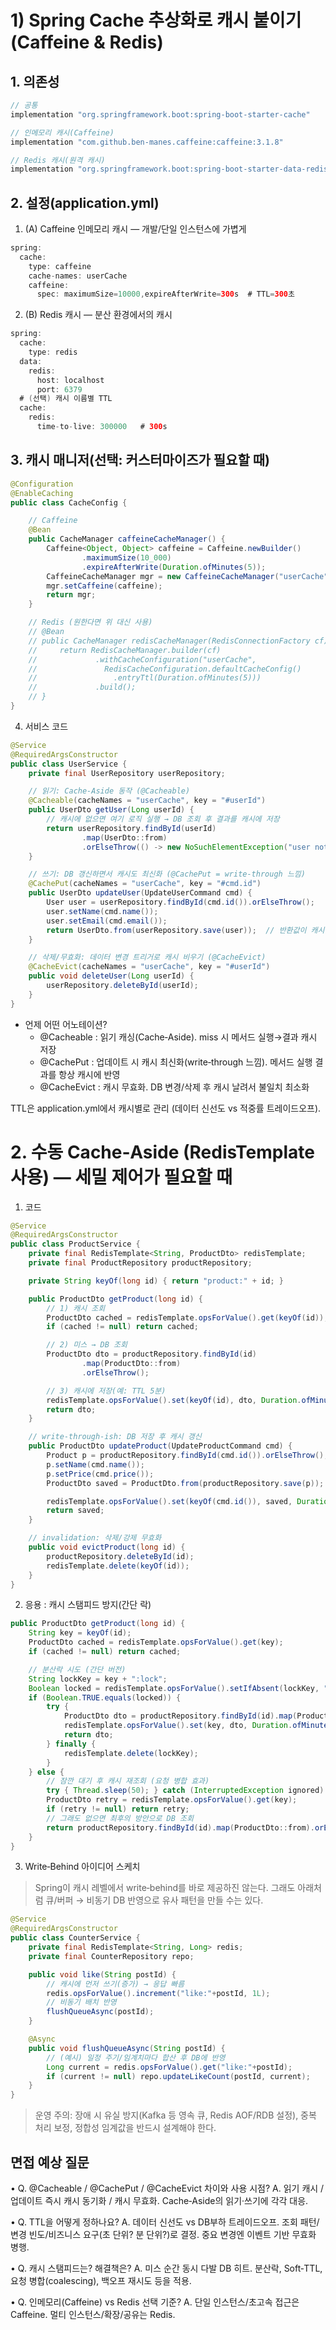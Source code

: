 # 1) Spring Cache 추상화로 캐시 붙이기 (Caffeine & Redis)
## 1. 의존성
```java
// 공통
implementation "org.springframework.boot:spring-boot-starter-cache"

// 인메모리 캐시(Caffeine)
implementation "com.github.ben-manes.caffeine:caffeine:3.1.8"

// Redis 캐시(원격 캐시)
implementation "org.springframework.boot:spring-boot-starter-data-redis"
```
## 2. 설정(application.yml)
1. (A) Caffeine 인메모리 캐시 — 개발/단일 인스턴스에 가볍게
```java
spring:
  cache:
    type: caffeine
    cache-names: userCache
    caffeine:
      spec: maximumSize=10000,expireAfterWrite=300s  # TTL=300초
```

2. (B) Redis 캐시 — 분산 환경에서의 캐시
```java
spring:
  cache:
    type: redis
  data:
    redis:
      host: localhost
      port: 6379
  # (선택) 캐시 이름별 TTL
  cache:
    redis:
      time-to-live: 300000   # 300s
```

## 3. 캐시 매니저(선택: 커스터마이즈가 필요할 때)
```java
@Configuration
@EnableCaching
public class CacheConfig {

    // Caffeine
    @Bean
    public CacheManager caffeineCacheManager() {
        Caffeine<Object, Object> caffeine = Caffeine.newBuilder()
                .maximumSize(10_000)
                .expireAfterWrite(Duration.ofMinutes(5));
        CaffeineCacheManager mgr = new CaffeineCacheManager("userCache");
        mgr.setCaffeine(caffeine);
        return mgr;
    }

    // Redis (원한다면 위 대신 사용)
    // @Bean
    // public CacheManager redisCacheManager(RedisConnectionFactory cf) {
    //     return RedisCacheManager.builder(cf)
    //             .withCacheConfiguration("userCache",
    //               RedisCacheConfiguration.defaultCacheConfig()
    //                 .entryTtl(Duration.ofMinutes(5)))
    //             .build();
    // }
}
```

4. 서비스 코드
```java
@Service
@RequiredArgsConstructor
public class UserService {
    private final UserRepository userRepository;

    // 읽기: Cache-Aside 동작 (@Cacheable)
    @Cacheable(cacheNames = "userCache", key = "#userId")
    public UserDto getUser(Long userId) {
        // 캐시에 없으면 여기 로직 실행 → DB 조회 후 결과를 캐시에 저장
        return userRepository.findById(userId)
                .map(UserDto::from)
                .orElseThrow(() -> new NoSuchElementException("user not found"));
    }

    // 쓰기: DB 갱신하면서 캐시도 최신화 (@CachePut = write-through 느낌)
    @CachePut(cacheNames = "userCache", key = "#cmd.id")
    public UserDto updateUser(UpdateUserCommand cmd) {
        User user = userRepository.findById(cmd.id()).orElseThrow();
        user.setName(cmd.name());
        user.setEmail(cmd.email());
        return UserDto.from(userRepository.save(user));  // 반환값이 캐시에 덮어씀
    }

    // 삭제/무효화: 데이터 변경 트리거로 캐시 비우기 (@CacheEvict)
    @CacheEvict(cacheNames = "userCache", key = "#userId")
    public void deleteUser(Long userId) {
        userRepository.deleteById(userId);
    }
}
```
- 언제 어떤 어노테이션?
	-	@Cacheable : 읽기 캐싱(Cache‑Aside). miss 시 메서드 실행→결과 캐시 저장
	-	@CachePut : 업데이트 시 캐시 최신화(write‑through 느낌). 메서드 실행 결과를 항상 캐시에 반영
	-	@CacheEvict : 캐시 무효화. DB 변경/삭제 후 캐시 날려서 불일치 최소화

TTL은 application.yml에서 캐시별로 관리 (데이터 신선도 vs 적중률 트레이드오프).

# 2. 수동 Cache‑Aside (RedisTemplate 사용) — 세밀 제어가 필요할 때
1. 코드
```java
@Service
@RequiredArgsConstructor
public class ProductService {
    private final RedisTemplate<String, ProductDto> redisTemplate;
    private final ProductRepository productRepository;

    private String keyOf(long id) { return "product:" + id; }

    public ProductDto getProduct(long id) {
        // 1) 캐시 조회
        ProductDto cached = redisTemplate.opsForValue().get(keyOf(id));
        if (cached != null) return cached;

        // 2) 미스 → DB 조회
        ProductDto dto = productRepository.findById(id)
                .map(ProductDto::from)
                .orElseThrow();

        // 3) 캐시에 저장(예: TTL 5분)
        redisTemplate.opsForValue().set(keyOf(id), dto, Duration.ofMinutes(5));
        return dto;
    }

    // write-through-ish: DB 저장 후 캐시 갱신
    public ProductDto updateProduct(UpdateProductCommand cmd) {
        Product p = productRepository.findById(cmd.id()).orElseThrow();
        p.setName(cmd.name());
        p.setPrice(cmd.price());
        ProductDto saved = ProductDto.from(productRepository.save(p));

        redisTemplate.opsForValue().set(keyOf(cmd.id()), saved, Duration.ofMinutes(5));
        return saved;
    }

    // invalidation: 삭제/강제 무효화
    public void evictProduct(long id) {
        productRepository.deleteById(id);
        redisTemplate.delete(keyOf(id));
    }
}
```
2. 응용 : 캐시 스탬피드 방지(간단 락)
```java
public ProductDto getProduct(long id) {
    String key = keyOf(id);
    ProductDto cached = redisTemplate.opsForValue().get(key);
    if (cached != null) return cached;

    // 분산락 시도 (간단 버전)
    String lockKey = key + ":lock";
    Boolean locked = redisTemplate.opsForValue().setIfAbsent(lockKey, "1", Duration.ofSeconds(3));
    if (Boolean.TRUE.equals(locked)) {
        try {
            ProductDto dto = productRepository.findById(id).map(ProductDto::from).orElseThrow();
            redisTemplate.opsForValue().set(key, dto, Duration.ofMinutes(5));
            return dto;
        } finally {
            redisTemplate.delete(lockKey);
        }
    } else {
        // 잠깐 대기 후 캐시 재조회 (요청 병합 효과)
        try { Thread.sleep(50); } catch (InterruptedException ignored) {}
        ProductDto retry = redisTemplate.opsForValue().get(key);
        if (retry != null) return retry;
        // 그래도 없으면 최후의 방안으로 DB 조회
        return productRepository.findById(id).map(ProductDto::from).orElseThrow();
    }
}
```

3. Write‑Behind 아이디어 스케치
> Spring이 캐시 레벨에서 write‑behind를 바로 제공하진 않는다. 그래도 아래처럼 큐/버퍼 → 비동기 DB 반영으로 유사 패턴을 만들 수는 있다.

```java
@Service
@RequiredArgsConstructor
public class CounterService {
    private final RedisTemplate<String, Long> redis;
    private final CounterRepository repo;

    public void like(String postId) {
        // 캐시에 먼저 쓰기(증가) → 응답 빠름
        redis.opsForValue().increment("like:"+postId, 1L);
        // 비동기 배치 반영
        flushQueueAsync(postId);
    }

    @Async
    public void flushQueueAsync(String postId) {
        // (예시) 일정 주기/임계치마다 합산 후 DB에 반영
        Long current = redis.opsForValue().get("like:"+postId);
        if (current != null) repo.updateLikeCount(postId, current);
    }
}
```
> 운영 주의: 장애 시 유실 방지(Kafka 등 영속 큐, Redis AOF/RDB 설정), 중복 처리 보정, 정합성 임계값을 반드시 설계해야 한다.

## 면접 예상 질문
•	Q. @Cacheable / @CachePut / @CacheEvict 차이와 사용 시점?
    A. 읽기 캐시 / 업데이트 즉시 캐시 동기화 / 캐시 무효화. Cache‑Aside의 읽기·쓰기에 각각 대응.

•	Q. TTL을 어떻게 정하나요?
    A. 데이터 신선도 vs DB부하 트레이드오프. 조회 패턴/변경 빈도/비즈니스 요구(초 단위? 분 단위?)로 결정. 중요 변경엔 이벤트 기반 무효화 병행.

•	Q. 캐시 스탬피드는? 해결책은?
    A. 미스 순간 동시 다발 DB 히트. 분산락, Soft‑TTL, 요청 병합(coalescing), 백오프 재시도 등을 적용.

•	Q. 인메모리(Caffeine) vs Redis 선택 기준?
    A. 단일 인스턴스/초고속 접근은 Caffeine. 멀티 인스턴스/확장/공유는 Redis.
